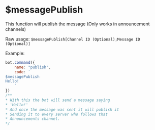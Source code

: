 # $messagePublish

This function will publish the message (Only works in announcement channels)

Raw usage: `$messagePublish[Channel ID (Optional);Message ID (Optional)]`

Example:

```javascript
bot.command({
    name: "publish",
    code: `
$messagePublish
Hello!
    `
})
/**
* With this the bot will send a message saying
* 'Hello!'
* And once the message was sent it will publish it
* Sending it to every server who follows that
* Announcements channel.
*/
```
